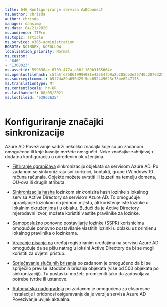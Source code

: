 ```yaml
---
title: 646 Konfiguriranje servisa AADConnect
ms.author: chrisda
author: chrisda
manager: dansimp
ms.date: 04/21/2020
ms.audience: ITPro
ms.topic: article
ms.service: o365-administration
ROBOTS: NOINDEX, NOFOLLOW
localization_priority: Normal
ms.custom:
- "646"
- "1300023"
ms.assetid: 599698ac-6709-477a-a66f-169b3165064e
ms.openlocfilehash: c5fa5fd7586f999698fe43554fb9a2b205be3e25740c20763254a38d41297e0c
ms.sourcegitcommit: b5f7da89a650d2915dc652449623c78be6247175
ms.translationtype: MT
ms.contentlocale: hr-HR
ms.lasthandoff: 08/05/2021
ms.locfileid: "53963635"
---
```

# <a name="configure-sync-features"></a>Konfiguriranje značajki sinkronizacije

Azure AD Povezivanje sadrži nekoliko značajki koje su po zadanom omogućene ili koje kasnije možete omogućiti. Neke značajke zahtijevaju dodatnu konfiguraciju u određenim okruženjima.

- [Filtriranje ograničava](https://docs.microsoft.com/azure/active-directory/connect/active-directory-aadconnectsync-configure-filtering) sinkronizaciju objekata sa servisom Azure AD. Po zadanom se sinkroniziraju svi korisnici, kontakti, grupe i Windows 10 računa računala. Objekte možete uvrstiti ili izuzeti na temelju domena, OU-ova ili drugih atributa.

- [Sinkronizacija hasha](https://docs.microsoft.com/azure/active-directory/connect/active-directory-aadconnectsync-implement-password-hash-synchronization) lozinkom sinkronizira hash lozinke s lokalnog servisa Active Directory sa servisom Azure AD. To omogućuje upravljanje lozinkom na jednom mjestu, ali korištenje iste lozinke u lokalnim okruženjima i u oblaku. Budući da je Active Directory mjerodavni izvor, možete koristiti vlastite pravilnike za lozinke.

- [Samoposlužno ponovno postavljanje lozinke (SSPR)](https://docs.microsoft.com/azure/active-directory/authentication/quickstart-sspr) korisnicima omogućuje ponovno postavljanje vlastitih lozinki u oblaku uz primjenu lokalnog pravilnika o lozinkama.

- [Vraćanje pisanja na](https://docs.microsoft.com/azure/active-directory/connect/active-directory-aadconnect-feature-device-writeback) uređaj registriranim uređajima na servisu Azure AD omogućuje da se pišu natrag u lokalni Active Directory da bi se mogli koristiti za uvjetni pristup.

- [Sprječavanje slučajnih brisanja](https://docs.microsoft.com/azure/active-directory/connect/active-directory-aadconnectsync-feature-prevent-accidental-deletes) po zadanom je omogućeno da bi se spriječilo previše istodobnih brisanja objekata (više od 500 objekata po sinkronizaciji). Tu postavku možete promijeniti tako da zadovoljava potrebe tvrtke ili ustanove.

- [Automatska nadogradnja](https://docs.microsoft.com/azure/active-directory/connect/active-directory-aadconnect-feature-automatic-upgrade) po zadanom je omogućena za ekspresne instalacije i pridonosi osiguravanju da je verzija servisa Azure AD Povezivanje uvijek aktualna.
